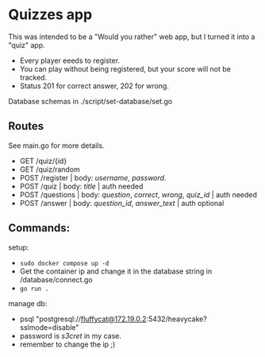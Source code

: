 # Quizzes app
This was intended to be a "Would you rather" web app, but I turned it into a "quiz" app.
- Every player eeeds to register.
- You can play without being registered, but your score will not be tracked.
- Status 201 for correct answer, 202 for wrong.

Database schemas in ./script/set-database/set.go

## Routes
See main.go for more details.
- GET /quiz/{id}
- GET /quiz/random
- POST /register  | body: *username*, *password*.
- POST /quiz      | body: *title*                                   | auth needed
- POST /questions | body: *question*, *correct*, *wrong*, *quiz_id* | auth needed
- POST /answer    | body: *question_id*, *answer_text*              | auth optional

## Commands:
setup:
- `sudo docker compose up -d`
- Get the container ip and change it in the database string in /database/connect.go
- `go run .`

manage db:
- psql "postgresql://fluffycat@172.19.0.2:5432/heavycake?sslmode=disable"
- password is *s3cret* in my case.
- remember to change the ip ;)